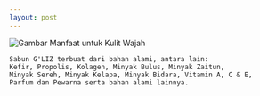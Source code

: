 ```yaml
---
layout: post
---
```



![Gambar Manfaat untuk Kulit Wajah](http://www.flazgliz.com/images/produk3.jpg)
```javasript
Sabun G'LIZ terbuat dari bahan alami, antara lain:
Kefir, Propolis, Kolagen, Minyak Bulus, Minyak Zaitun,
Minyak Sereh, Minyak Kelapa, Minyak Bidara, Vitamin A, C & E,
Parfum dan Pewarna serta bahan alami lainnya.
```
